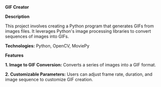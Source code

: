 **GIF Creator**

**Description**

This project involves creating a Python program that generates GIFs from images files. It leverages Python's image processing libraries to convert sequences of images into GIFs.

**Technologies:**
Python, OpenCV, MoviePy

**Features**

**1. Image to GIF Conversion:** Converts a series of images into a GIF format.

**2. Customizable Parameters:** Users can adjust frame rate, duration, and image sequence to customize GIF creation.
